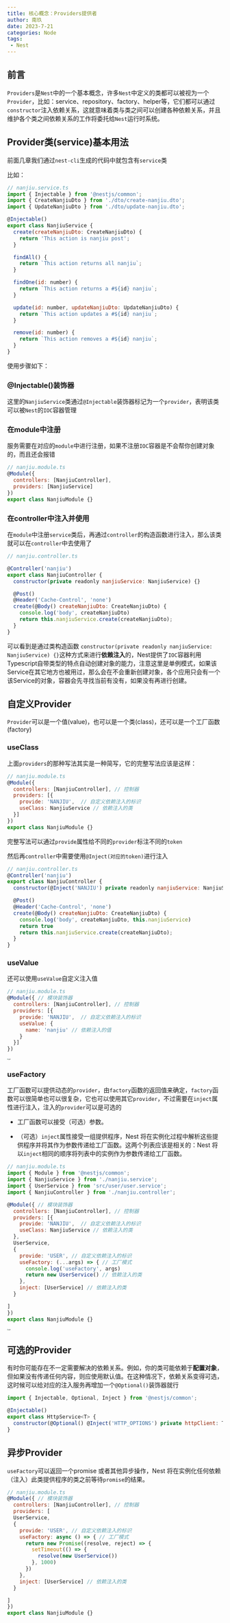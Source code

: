 ```yaml
---
title: 核心概念：Providers提供者
author: 南玖
date: 2023-7-21
categories: Node
tags:
 - Nest
---
```


## 前言

`Providers`是`Nest`中的一个基本概念，许多`Nest`中定义的类都可以被视为一个`Provider`，比如：service、repository、factory、helper等，它们都可以通过`constructor`注入依赖关系，这就意味着类与类之间可以创建各种依赖关系，并且维护各个类之间依赖关系的工作将委托给`Nest`运行时系统。

## Provider类(service)基本用法

前面几章我们通过`nest-cli`生成的代码中就包含有`service`类

比如：

```js
// nanjiu.service.ts
import { Injectable } from '@nestjs/common';
import { CreateNanjiuDto } from './dto/create-nanjiu.dto';
import { UpdateNanjiuDto } from './dto/update-nanjiu.dto';

@Injectable()
export class NanjiuService {
  create(createNanjiuDto: CreateNanjiuDto) {
    return 'This action is nanjiu post';
  }

  findAll() {
    return `This action returns all nanjiu`;
  }

  findOne(id: number) {
    return `This action returns a #${id} nanjiu`;
  }

  update(id: number, updateNanjiuDto: UpdateNanjiuDto) {
    return `This action updates a #${id} nanjiu`;
  }

  remove(id: number) {
    return `This action removes a #${id} nanjiu`;
  }
}

```

使用步骤如下：

### @Injectable()装饰器

这里的`NanjiuService`类通过`@Injectable`装饰器标记为一个`provider`，表明该类可以被`Nest`的`IOC`容器管理

### 在module中注册

服务需要在对应的`module`中进行注册，如果不注册`IOC`容器是不会帮你创建对象的，而且还会报错

```js
// nanjiu.module.ts
@Module({
  controllers: [NanjiuController],
  providers: [NanjiuService]
})
export class NanjiuModule {}
```

### 在controller中注入并使用

在`module`中注册`service`类后，再通过`controller`的构造函数进行注入，那么该类就可以在`controller`中去使用了

```js
// nanjiu.controller.ts

@Controller('nanjiu')
export class NanjiuController {
  constructor(private readonly nanjiuService: NanjiuService) {}

  @Post()
  @Header('Cache-Control', 'none')
  create(@Body() createNanjiuDto: CreateNanjiuDto) {
    console.log('body', createNanjiuDto)
    return this.nanjiuService.create(createNanjiuDto);
  }
}

```

可以看到是通过类构造函数 `constructor(private readonly nanjiuService: NanjiuService) {}`这种方式来进行**依赖注入**的，Nest提供了`IOC`容器利用Typescript自带类型的特点自动创建对象的能力，注意这里是单例模式，如果该Service在其它地方也被用过，那么会在不会重新创建对象，各个应用只会有一个该Service的对象，容器会先寻找当前有没有，如果没有再进行创建。

## 自定义Provider

`Provider`可以是一个值(value)，也可以是一个类(class)，还可以是一个工厂函数(factory)

### useClass

上面`providers`的那种写法其实是一种简写，它的完整写法应该是这样：

```js
// nanjiu.module.ts
@Module({
  controllers: [NanjiuController], // 控制器
  providers: [{
    provide: 'NANJIU',  // 自定义依赖注入的标识
    useClass: NanjiuService // 依赖注入的类
  }]
})
export class NanjiuModule {}
```

完整写法可以通过`provide`属性给不同的`provider`标注不同的`token`

然后再`controller`中需要使用`@Inject(对应的token)`进行注入

```js
// nanjiu.controller.ts
@Controller('nanjiu')
export class NanjiuController {
  constructor(@Inject('NANJIU') private readonly nanjiuService: NanjiuService) {}

  @Post()
  @Header('Cache-Control', 'none')
  create(@Body() createNanjiuDto: CreateNanjiuDto) {
    console.log('body', createNanjiuDto, this.nanjiuService)
    return true
    return this.nanjiuService.create(createNanjiuDto);
  }
}
```

### useValue

还可以使用`useValue`自定义注入值

```js
// nanjiu.module.ts
@Module({ // 模块装饰器
  controllers: [NanjiuController], // 控制器
  providers: [{
    provide: 'NANJIU',  // 自定义依赖注入的标识
    useValue: {
      name: 'nanjiu' // 依赖注入的值
    }
  }]
})
```

<img src="https://bettersong.github.io/imgs/4-1.png" alt="gzh" style="zoom:20%;" />
<!-- ![image-20230710164454052](https://bettersong.github.io/imgs/4-1.png) -->

### useFactory

工厂函数可以提供动态的`provider`，由`factory`函数的返回值来确定，`factory`函数可以很简单也可以很复杂，它也可以使用其它`provider`，不过需要在`inject`属性进行注入，注入的`provider`可以是可选的

- 工厂函数可以接受（可选）参数。

- （可选）`inject`属性接受一组提供程序，Nest 将在实例化过程中解析这些提供程序并将其作为参数传递给工厂函数。这两个列表应该是相关的：Nest 将以`inject`相同的顺序将列表中的实例作为参数传递给工厂函数。

```js
// nanjiu.module.ts
import { Module } from '@nestjs/common';
import { NanjiuService } from './nanjiu.service';
import { UserService } from 'src/user/user.service';
import { NanjiuController } from './nanjiu.controller';

@Module({ // 模块装饰器
  controllers: [NanjiuController], // 控制器
  providers: [{
    provide: 'NANJIU',  // 自定义依赖注入的标识
    useClass: NanjiuService // 依赖注入的类
  },
  UserService,
  {
    provide: 'USER', // 自定义依赖注入的标识
    useFactory: (...args) => { // 工厂模式
      console.log('useFactory', args)
      return new UserService() // 依赖注入的类
    },
    inject: [UserService] // 依赖注入的类
  }

]
})
export class NanjiuModule {}

```
<img src="https://bettersong.github.io/imgs/4-2.png" alt="gzh" style="zoom:20%;" />
<!-- ![image-20230710200155031](https://bettersong.github.io/imgs/4-2.png) -->

## 可选的Provider

有时你可能存在不一定需要解决的依赖关系。例如，你的类可能依赖于**配置对象**，但如果没有传递任何内容，则应使用默认值。在这种情况下，依赖关系变得可选，这时候可以给对应的注入服务再增加一个`@Optional()`装饰器就行

```js
import { Injectable, Optional, Inject } from '@nestjs/common';

@Injectable()
export class HttpService<T> {
  constructor(@Optional() @Inject('HTTP_OPTIONS') private httpClient: T) {}
}
```

## 异步Provider

`useFactory`可以返回一个promise 或者其他异步操作，Nest 将在实例化任何依赖（注入）此类提供程序的类之前等待`promise`的结果。

```js
// nanjiu.module.ts
@Module({ // 模块装饰器
  controllers: [NanjiuController], // 控制器
  providers: [
  UserService,
  {
    provide: 'USER', // 自定义依赖注入的标识
    useFactory: async () => { // 工厂模式
      return new Promise((resolve, reject) => {
        setTimeout(() => {
          resolve(new UserService())
        }, 1000)
      })
    },
    inject: [UserService] // 依赖注入的类
  }

]
})
export class NanjiuModule {}
```

